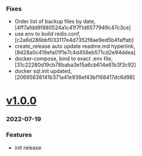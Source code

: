 ### Fixes
+ Order list of backup files by date, [4ff7afdd9f880524a1c41f7f1d6577949c47c3ce]
+ use env to build redis.conf, [c2a6d286bbf033117e4d7352f8ae9ed5b4faffab]
+ create_release auto update readme.md hyperlink, [8d28a0c419efa01f1e7c4d456eb571cd2e94ddea]
+ docker-compose, bind to exact .env file, [31c22280d19cb78baba3e15a6cb614e61b3f3c92]
+ docker sql.init updated, [20695638141b371a41e936ef43bf168417dc6d98]

# <a href='https://github.com/mrjackwills/mealpedant_api/releases/tag/v1.0.0'>v1.0.0</a>
### 2022-07-19

### Features
+ init release
